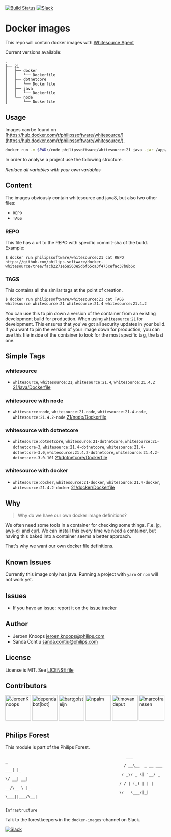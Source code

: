 [![Build Status](https://github.com/philips-software/docker-whitesource/workflows/build/badge.svg)](https://github.com/philips-software/docker-whitesource/actions/)
[![Slack](https://philips-software-slackin.now.sh/badge.svg)](https://philips-software-slackin.now.sh)

# Docker images

This repo will contain docker images with [Whitesource Agent](https://www.whitesourcesoftware.com/)

Current versions available:

```
.
├── 21
│   ├── docker
│   │   └── Dockerfile
│   ├── dotnetcore
│   │   └── Dockerfile
│   ├── java
│   │   └── Dockerfile
│   └── node
│       └── Dockerfile
```

## Usage

Images can be found on [https://hub.docker.com/r/philipssoftware/whitesource/](https://hub.docker.com/r/philipssoftware/whitesource/).

``` bash
docker run -v $PWD:/code philipssoftware/whitesource:21 java -jar /app/wss-unified-agent.jar -d /code -c /code/whitesource.config
```

In order to analyse a project use the following structure.

_Replace all <your-xxxxx> variables with your own variables_

## Content

The images obviously contain whitesource and java8, but also two other files:

- `REPO`
- `TAGS`

### REPO

This file has a url to the REPO with specific commit-sha of the build.
Example: 

```
$ docker run philipssoftware/whitesource:21 cat REPO
https://github.com/philips-software/docker-whitesource/tree/facb2271e5a563e5d6f65ca3f475cefac37b8b6c
```

### TAGS

This contains all the similar tags at the point of creation. 

```
$ docker run philipssoftware/whitesource:21 cat TAGS
whitesource whitesource:21 whitesource:21.4 whitesource:21.4.2
```

You can use this to pin down a version of the container from an existing development build for production. When using `whitesource:21` for development. This ensures that you've got all security updates in your build. If you want to pin the version of your image down for production, you can use this file inside of the container to look for the most specific tag, the last one.

## Simple Tags

### whitesource
- `whitesource`, `whitesource:21`, `whitesource:21.4`, `whitesource:21.4.2` [21/java/Dockerfile](21/java/Dockerfile)

### whitesource with node
- `whitesource:node`, `whitesource:21-node`, `whitesource:21.4-node`, `whitesource:21.4.2-node` [21/node/Dockerfile](21/node/Dockerfile)

### whitesource with dotnetcore
- `whitesource:dotnetcore`, `whitesource:21-dotnetcore`, `whitesource:21-dotnetcore-3`, `whitesource:21.4-dotnetcore`, `whitesource:21.4-dotnetcore-3.0`, `whitesource:21.4.2-dotnetcore`, `whitesource:21.4.2-dotnetcore-3.0.101` [21/dotnetcore/Dockerfile](21/dotnetcore/Dockerfile)

### whitesource with docker
- `whitesource:docker`, `whitesource:21-docker`, `whitesource:21.4-docker`, `whitesource:21.4.2-docker` [21/docker/Dockerfile](21/docker/Dockerfile)


## Why

> Why do we have our own docker image definitions?

We often need some tools in a container for checking some things. F.e. [jq](https://stedolan.github.io/jq/), [aws-cli](https://aws.amazon.com/cli/) and [curl](https://curl.haxx.se/).
We can install this every time we need a container, but having this baked into a container seems a better approach.

That's why we want our own docker file definitions.

## Known Issues

Currently this image only has java. Running a project with `yarn` or `npm` will not work yet.

## Issues

- If you have an issue: report it on the [issue tracker](https://github.com/philips-software/docker-whitesource/issues)

## Author

- Jeroen Knoops <jeroen.knoops@philips.com>
- Sanda Contiu <sanda.contiu@philips.com>

## License

License is MIT. See [LICENSE file](LICENSE.md)

## Contributors

[//]: contributor-faces
<a href="https://github.com/JeroenKnoops"><img src="https://avatars1.githubusercontent.com/u/10019?v=4" title="JeroenKnoops" width="80" height="80"></a>
<a href="https://github.com/apps/dependabot"><img src="https://avatars0.githubusercontent.com/in/29110?v=4" title="dependabot[bot]" width="80" height="80"></a>
<a href="https://github.com/bartgolsteijn"><img src="https://avatars0.githubusercontent.com/u/3263880?v=4" title="bartgolsteijn" width="80" height="80"></a>
<a href="https://github.com/npalm"><img src="https://avatars2.githubusercontent.com/u/11609620?v=4" title="npalm" width="80" height="80"></a>
<a href="https://github.com/timovandeput"><img src="https://avatars3.githubusercontent.com/u/5458560?v=4" title="timovandeput" width="80" height="80"></a>
<a href="https://github.com/marcofranssen"><img src="https://avatars1.githubusercontent.com/u/694733?v=4" title="marcofranssen" width="80" height="80"></a>

[//]: contributor-faces

## Philips Forest

This module is part of the Philips Forest.

```
                                                     ___                   _
                                                    / __\__  _ __ ___  ___| |_
                                                   / _\/ _ \| '__/ _ \/ __| __|
                                                  / / | (_) | | |  __/\__ \ |_
                                                  \/   \___/|_|  \___||___/\__|  

                                                                 Infrastructure
```

Talk to the forestkeepers in the `docker-images`-channel on Slack.

[![Slack](https://philips-software-slackin.now.sh/badge.svg)](https://philips-software-slackin.now.sh)
